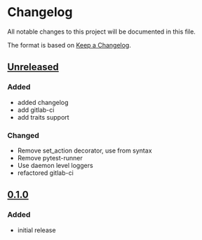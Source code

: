 # Changelog
All notable changes to this project will be documented in this file.

The format is based on [Keep a Changelog](https://keepachangelog.com/).

## [Unreleased]

### Added
- added changelog
- add gitlab-ci
- add traits support

### Changed
- Remove set_action decorator, use from syntax
- Remove pytest-runner
- Use daemon level loggers
- refactored gitlab-ci

## [0.1.0]

### Added
- initial release

[Unreleased]: https://gitlab.com/yaq/yaqd-horiba/-/compare/v0.1.0...master
[0.1.0]: https://gitlab.com/yaq/yaqd-horiba/-/tags/v0.1.0

